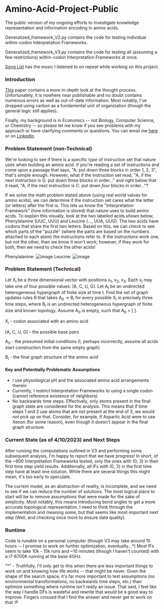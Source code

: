 # Amino-Acid-Project-Public
The public version of my ongoing efforts to investigate knowledge representation and information encoding in amino acids.

Generalized_framework_V2.py contains the code for testing individual within-codon Interpretation Frameworks.

Generalized_framework_V3.py contains the code for testing all (assuming a few restrictions) within-codon Interpretation Frameworks at once.

[Song List](https://docs.google.com/document/d/1H2WqFh46SxRQdmDHeAnxCJIUzvgVl9-fe-KuK2qX6wM/edit?usp=sharing) has the music I listened to on repeat while working on this project.

### Introduction ###

[This](https://docs.google.com/document/d/1fJm4VFJXzaQFAEqZuBsYYX4VEwT2wIqQ7nArpJahXto/edit?usp=sharing) paper contains a more in-depth look at the thought process. Unfortunately, it is nowhere near publishable and no doubt contains numerous errors as well as out-of-date information. Most notably, I've dropped using carbon as a fundamental unit of organization (though the general logic still applies). 

Finally, my background is in Economics -- not Biology, Computer Science, or Chemistry -- so please let me know if you see problems with my approach or have clarifying comments or questions. You can email me [here](Michael.ar.campbell@gmail.com) or on [LinkedIn](https://www.linkedin.com/in/michael-campbell-73159b5a/).

### Problem Statement (non-Technical) ###

We're looking to see if there is a specific *type* of instruction set that nature uses when building an amino acid. If you're reading a set of instructions and come upon a passage that says, "A: put down three blocks in order 1, 2, 3", that's simple enough. However, what if the instruction set read, "A, if the next instruction is G: put down three blocks in order..." and right below that it read, "A, if the next instruction is C: put down *four* blocks in order..."?

If we solve the math problem stated above (using real world values for amino acids), we can determine if the instruction set cares what the letter (or letters) after the first is. This lets us know the "Interpretation Framework" (how information is stored) that nature uses to build amino acids. To explain this visually, look at the two labelled acids shown below, Phenylalanine (UUC, UUU) and Leucine (..., UUA, UUG). The two acids have codons that share the first two letters. Based on this, we can check to see which parts of the "puzzle" (where the parts are based on the numbers attached to each atom) the instructions refer to. If the instructions work one, but not the other, then we know it won't work; however, if they work for both, then we need to check the other acids!

Phenylalanine: ![image](https://user-images.githubusercontent.com/38039634/230955671-d626acf3-224a-4db3-98b9-3cd284132633.png) Leucine: ![image](https://user-images.githubusercontent.com/38039634/230955715-f9849d7d-74c2-4a01-b09f-f55856a51654.png)


### Problem Statement (Technical) ###

Let X<sub>i</sub> be a three dimensional vector with positions x<sub>1</sub>, x<sub>2</sub>, x<sub>3</sub>. Each x<sub>i</sub> may take one of four possible values: [A, C, U, G]. Let A<sub>t</sub> be an undirected heterogeneous hypergraph of finite size at time t. Find the set of graph updates rules R that takes A<sub>0</sub> -> B<sub>i</sub> for every possible X<sub>i</sub> in precisely three time steps, where B<sub>i</sub> is an undirected heterogeneous hypergraph of finite size and known topology. Assume A<sub>0</sub> is empty, such that A<sub>0</sub> = [ ].

X<sub>i</sub> - codon associated with an amino acid

[A, C, U, G] - the possible base pairs

A<sub>0</sub> - the presumed initial conditions (I, perhaps incorrectly, assume all acids start construction from the same empty graph)

B<sub>i</sub> - the final graph structure of the amino acid

#### Key and Potentially Problematic Assumptions ####

* I use physiological pH and the associated amino acid arrangements therein
* Currently, I restrict Interpretation Frameworks to using a single codon (cannot reference existence of neighbors)
* No backwards time steps. Effectively, only atoms present in the final graph state are considered for the analysis. This means that if time steps 1 and 2 use atoms that are not present at the end of 3, we would *not* pick up on that. Consider, for example, if Aspartic Acid were to use Xenon (for some reason), even though it doesn't appear in the final graph structure.

### Current State (as of 4/10/2023) and Next Steps ###

After running the computations outlined in V3 and performing some subsequent analysis, I'm happy to report that we have progress! In short, of the ~900 Interpretation Frameworks tested, only the ones with (0, 3) in their first time step yield results. Additionally, *all* IFs with (0, 3) in the first time step have at least one solution. While there are several things this might mean, it's too early to speculate. 

The current model, as an abstraction of reality, is incomplete, and we need to see if we can reduce the number of solutions. The most logical place to start will be to remove assumptions that were made for the sake of simplicity. Most notably, this means introducing bond angles to get a more accurate topological representation. I need to think through the implementation and meaning some, but that seems like most important next step (Well, and checking once more to ensure data quality). 

### Runtime ###

Code is runable on a personal computer (though V3 may take around 15 hours -- I promise to work on further optimization, eventually...*) 
Most IFs seem to take 10k - 15k runs and ~10 minutes (though I haven't counted) with a i7-6700K running at the base 4GHz.

"*" - Truthfully, I'll only get to this when there are less important things to work on and knowing how life works -- that might be never. Given the shape of the search space, it's far more important to test assumptions (no environmental transformations, no backwards time steps, etc.) than optimize something where runtime isn't really an issue. That said, I feel like the way I handle DFs is wasteful and rewrite that *would* be a good way to improve. Fingers crossed that I find the answer and never get to work on that :P 
